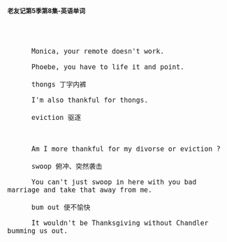 #### 老友记第5季第8集-英语单词

<div style="font-size: 18px">
<br />

```

      Monica, your remote doesn't work.

      Phoebe, you have to life it and point.

      thongs 丁字内裤

      I'm also thankful for thongs.

      eviction 驱逐



      Am I more thankful for my divorse or eviction ?

      swoop 俯冲、突然袭击

      You can't just swoop in here with you bad marriage and take that away from me.

      bum out 使不愉快

      It wouldn't be Thanksgiving without Chandler bumming us out.




```
<br />
</div>
